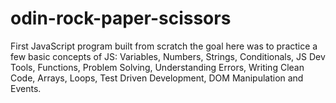 # odin-rock-paper-scissors
First JavaScript program built from scratch the goal here was to practice a few basic concepts of JS: Variables, Numbers, Strings, Conditionals, JS Dev Tools, Functions, Problem Solving, Understanding Errors, Writing Clean Code, Arrays, Loops, Test Driven Development, DOM Manipulation and Events.